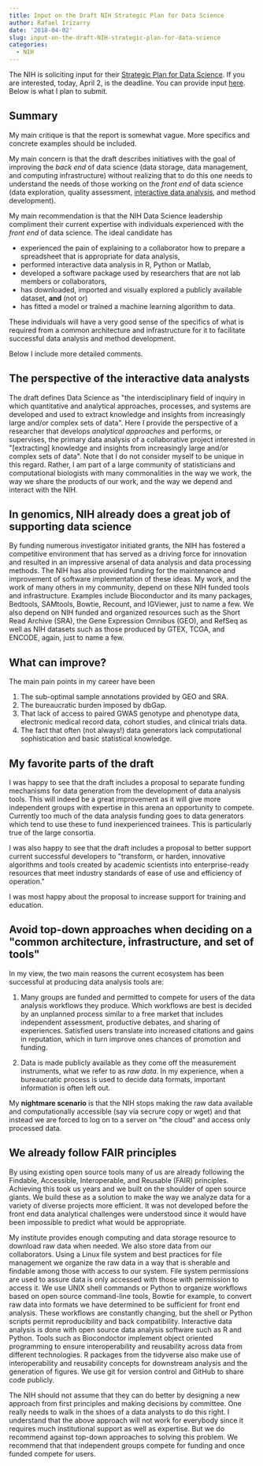 ```yaml
---
title: Input on the Draft NIH Strategic Plan for Data Science
author: Rafael Irizarry
date: '2018-04-02'
slug: input-on-the-draft-NIH-strategic-plan-for-data-science
categories:
  - NIH
---
```


The NIH is soliciting input for their [Strategic Plan for Data Science](https://grants.nih.gov/grants/rfi/NIH-Strategic-Plan-for-Data-Science.pdf). If you are interested, today, April 2, is the deadline. You can provide input [here](https://grants.nih.gov/grants/rfi/rfi.cfm?ID=73). Below is what I plan to  submit.

## Summary

My main critique is that the report is somewhat vague. More specifics and concrete examples should be included. 

My main concern is that the draft describes initiatives with the goal of improving the _back end_ of data science (data storage, data management, and computing infrastructure) without realizing that to do this one needs to understand the needs of those working on the _front end_ of data science (data exploration, quality assessment, [interactive data analysis](https://simplystatistics.org/2017/04/03/interactive-data-analysis/), and method development). 

My main recommendation is that the NIH Data Science leadership compliment their current expertise with individuals  experienced with the _front end_ of data science. The ideal candidate has

- experienced the pain of explaining to a collaborator how to prepare a spreadsheet that is appropriate for data analysis,
- performed interactive data analysis in R, Python or Matlab,
-  developed a software package used by researchers that are not lab members or collaborators,
- has downloaded, imported and visually explored a publicly available dataset, **and** (not or)
- has fitted a model or trained a machine learning algorithm to data.

These individuals will have a very good sense of the specifics of what is required from a common architecture and infrastructure for it to facilitate successful data analysis and method development.

Below I include more detailed comments.

## The perspective of the interactive data analysts 

The draft defines Data Science as  "the interdisciplinary field of inquiry in which quantitative and analytical approaches, processes, and systems are developed and used to extract knowledge and insights from increasingly large and/or complex sets of data".  Here I provide the perspective of a researcher that develops _analytical approaches_ and performs, or supervises, the primary data analysis of a collaborative project interested in "[extracting] knowledge and insights from increasingly large and/or complex sets of data". Note that I do not consider myself to be unique in this regard. Rather, I am part of a large community of statisticians and computational biologists with many commonalities in the way we work, the way we share the products of our work, and the way we depend and interact with the NIH.

## In genomics, NIH already does a great job of supporting data science 

By funding numerous investigator initiated grants, the NIH has fostered a competitive environment that has served as a driving force for innovation and resulted in an impressive arsenal of data analysis and data processing methods. The NIH has also provided funding for the maintenance and improvement of software implementation of these ideas. My work, and the work of many others in my community, depend on these NIH funded tools and infrastructure. Examples include Bioconductor and its many packages, Bedtools, SAMtools, Bowtie, Recount, and IGViewer, just to name a few. We also depend on NIH  funded and organized resources such as the Short Read Archive (SRA), the Gene Expression Omnibus (GEO), and RefSeq as well as NIH datasets such as those produced by GTEX, TCGA, and ENCODE, again, just to name a few.

## What can improve?

The main pain points in my career have been

1. The sub-optimal sample annotations provided by GEO and SRA.
2. The bureaucratic burden imposed by dbGap.
3. That lack of access to paired GWAS genotype and phenotype data, electronic medical record data, cohort studies, and clinical trials data.
4. The fact that often (not always!) data generators lack computational sophistication and basic statistical knowledge. 

## My favorite parts of the draft

I was happy to see that the draft includes a proposal to separate funding mechanisms for data generation from the development of data analysis tools. This will indeed be a great improvement as it will give more independent groups with expertise in this arena an opportunity to compete. Currently too much of the data analysis funding goes to data generators which tend to use these to fund inexperienced trainees. This is particularly true of the large consortia. 

I was also happy to see that the draft includes a proposal to better support current successful developers to "transform, or harden, innovative algorithms and tools created by academic scientists into enterprise-ready resources that meet industry standards of ease of use and efficiency of operation."

I was most happy about the proposal to increase support for training and education.

## Avoid top-down approaches when deciding on a "common architecture, infrastructure, and set of tools"

In my view, the two main reasons the current ecosystem has been successful at producing data analysis tools are:

1. Many groups are funded and permitted to compete for users of the data analysis workflows they produce.  Which workflows are best is decided by an unplanned process similar to a free market that includes independent assessment, productive debates, and sharing of experiences. Satisfied users translate into increased citations and gains in reputation, which in turn improve ones chances of promotion and funding.

2. Data is made publicly available as they come off the measurement instruments, what we refer to as _raw data_. In my experience, when a bureaucratic process is used to decide data formats, important information is often left out. 

My **nightmare scenario** is that the NIH stops making the raw data available and computationally accessible (say via secrure copy or wget) and that instead we are forced to log on to a server on "the cloud" and access only processed data. 


## We already follow FAIR principles


By using existing open source tools many of us are already following the Findable, Accessible, Interoperable, and Reusable (FAIR) principles. Achieving this took us years and we built on the shoulder of open source giants. We build these as a solution to make the way we analyze data for a variety of diverse projects more efficient. It was not developed before the front end data analytical challenges were understood since it would have been impossible to predict what would be appropriate. 

My institute provides enough computing and data storage resource to download raw data when needed. We also store data from our collaborators. Using a Linux file system and best practices for file management we organize the raw data in a way that is sherable and findable among those with access to our system. File system permissions are used to assure data is only accessed with those with permission to access it. We use UNIX shell commands or Python to organize workflows based on open source command-line tools, Bowtie for example, to convert raw data into formats we have determined to be sufficient for front end analysis. These workflows are constantly changing, but the shell or Python scripts permit reproducibility  and back compatibility. Interactive data analysis is done with open source data analysis software such as R and Python. Tools such as Biocondoctor implement object oriented programming to ensure interoperability and reusability across data from different technologies. R packages from the tidyverse also make use of interoperability and reusability concepts for downstream analysis and the generation of figures. We use git for version control and GitHub to share code publicly. 

The NIH should not assume that they can do better by designing a new approach from first principles and making decisions by committee. One really needs to walk in the shoes of a data analysts to do this right. I understand that the above approach will not work for everybody since it requires much institutional support as well as expertise. But we do recommend against top-down approaches to solving this problem. We recommend that that independent groups compete for funding and once funded compete for users. 

